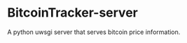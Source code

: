 BitcoinTracker-server
=====================

A python uwsgi server that serves bitcoin price information.
